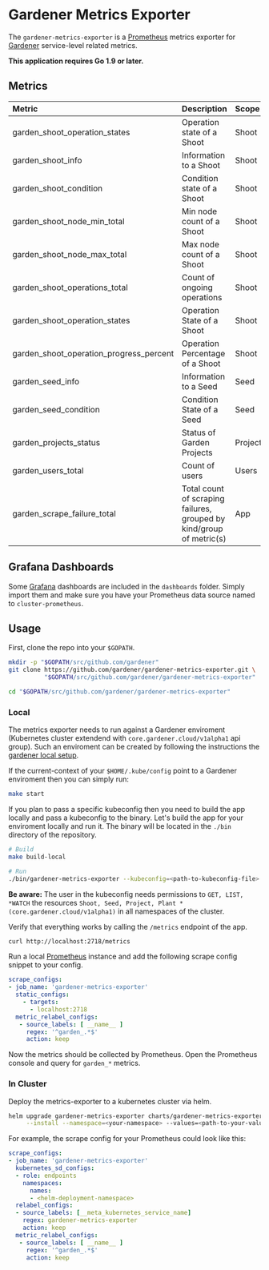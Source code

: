 # Gardener Metrics Exporter

The `gardener-metrics-exporter` is a [Prometheus][] metrics exporter for
[Gardener][] service-level related metrics.

**This application requires Go 1.9 or later.**

## Metrics

| Metric                                  | Description                                                          | Scope    | Type    |
|:----------------------------------------|:---------------------------------------------------------------------|:---------|:--------|
| garden_shoot_operation_states           | Operation state of a Shoot                                           | Shoot    | Gauge   |
| garden_shoot_info                       | Information to a Shoot                                               | Shoot    | Gauge   |
| garden_shoot_condition                  | Condition state of a Shoot                                           | Shoot    | Gauge   |
| garden_shoot_node_min_total             | Min node count of a Shoot                                            | Shoot    | Gauge   |
| garden_shoot_node_max_total             | Max node count of a Shoot                                            | Shoot    | Gauge   |
| garden_shoot_operations_total           | Count of ongoing operations                                          | Shoot    | Gauge   |
| garden_shoot_operation_states           | Operation State of a Shoot                                           | Shoot    | Gauge   |
| garden_shoot_operation_progress_percent | Operation Percentage of a Shoot                                      | Shoot    | Gauge   |
| garden_seed_info                        | Information to a Seed                                                | Seed     | Gauge   |
| garden_seed_condition                   | Condition State of a Seed                                            | Seed     | Gauge   |
| garden_projects_status                  | Status of Garden Projects                                            | Projects | Gauge   |
| garden_users_total                      | Count of users                                                       | Users    | Gauge   |
| garden_scrape_failure_total             | Total count of scraping failures, grouped by kind/group of metric(s) | App      | Counter |

## Grafana Dashboards

Some [Grafana][] dashboards are included in the `dashboards` folder. Simply
import them and make sure you have your Prometheus data source named to
`cluster-prometheus`.

## Usage

First, clone the repo into your `$GOPATH`.

```sh
mkdir -p "$GOPATH/src/github.com/gardener"
git clone https://github.com/gardener/gardener-metrics-exporter.git \
          "$GOPATH/src/github.com/gardener/gardener-metrics-exporter"

cd "$GOPATH/src/github.com/gardener/gardener-metrics-exporter"
```

### Local

The metrics exporter needs to run against a Gardener enviroment (Kubernetes
cluster extendend with `core.gardener.cloud/v1alpha1` api group). Such an
enviroment can be created by following the instructions the [gardener local
setup][].

If the current-context of your `$HOME/.kube/config` point to a Gardener
enviroment then you can simply run:

```sh
make start
```

If you plan to pass a specific kubeconfig then you need to build the app locally
and pass a kubeconfig to the binary. Let's build the app for your enviroment
locally and run it. The binary will be located in the `./bin` directory of the
repository.

```sh
# Build
make build-local

# Run
./bin/gardener-metrics-exporter --kubeconfig=<path-to-kubeconfig-file>
```

**Be aware:** The user in the kubeconfig needs permissions to ``GET, LIST,
*WATCH`` the resources ``Shoot, Seed, Project, Plant
*(core.gardener.cloud/v1alpha1)`` in all namespaces of the cluster.

Verify that everything works by calling the `/metrics` endpoint of the app.

```sh
curl http://localhost:2718/metrics
```

Run a local [Prometheus][] instance and add the following scrape config snippet
to your config.

```yaml
scrape_configs:
- job_name: 'gardener-metrics-exporter'
  static_configs:
    - targets:
      - localhost:2718
  metric_relabel_configs:
   - source_labels: [ __name__ ]
     regex: '^garden_.*$'
     action: keep
```

Now the metrics should be collected by Prometheus. Open the Prometheus console
and query for ``garden_*`` metrics.

### In Cluster

Deploy the metrics-exporter to a kubernetes cluster via helm.

```sh
helm upgrade gardener-metrics-exporter charts/gardener-metrics-exporter \
     --install --namespace=<your-namespace> --values=<path-to-your-values.yaml>
```

For example, the scrape config for your Prometheus could look like this:

```yaml
scrape_configs:
- job_name: 'gardener-metrics-exporter'
  kubernetes_sd_configs:
  - role: endpoints
    namespaces:
      names:
      - <helm-deployment-namespace>
  relabel_configs:
  - source_labels: [__meta_kubernetes_service_name]
    regex: gardener-metrics-exporter
    action: keep
  metric_relabel_configs:
   - source_labels: [ __name__ ]
     regex: '^garden_.*$'
     action: keep
```

[grafana]: https://grafana.com/
[prometheus]: https://prometheus.io/
[gardener]: https://github.com/gardener/gardener
[gardener local setup]: https://github.com/gardener/gardener/blob/master/docs/development/local_setup.md
